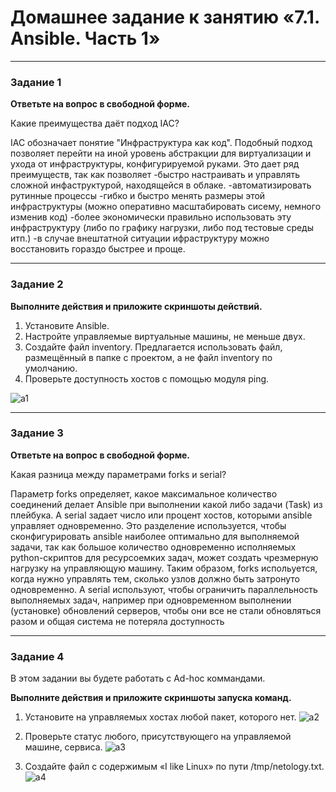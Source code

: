 # Домашнее задание к занятию «7.1. Ansible. Часть 1»


---

### Задание 1

**Ответьте на вопрос в свободной форме.**

Какие преимущества даёт подход IAC?

IAC обозначает понятие "Инфраструктура как код". Подобный подход позволяет перейти на иной уровень абстракции для виртуализации и ухода от инфраструктуры, конфигурируемой руками. Это дает ряд преимуществ, так как позволяет 
-быстро настраивать и управлять сложной инфаструктурой, находящейся в облаке.
-автоматизировать рутинные процессы
-гибко и быстро менять размеры этой инфраструктуры (можно оперативно масштабировать сисему, немного изменив код)
-более экономически правильно использовать эту инфраструктуру (либо по графику нагрузки, либо под тестовые среды итп.)
-в случае внештатной ситуации ифраструктуру можно восстановить гораздо быстрее и проще.

---

### Задание 2 

**Выполните действия и приложите скриншоты действий.**

1. Установите Ansible.
2. Настройте управляемые виртуальные машины, не меньше двух.
3. Создайте файл inventory. Предлагается использовать файл, размещённый в папке с проектом, а не файл inventory по умолчанию.
4. Проверьте доступность хостов с помощью модуля ping.

 ![a1](https://user-images.githubusercontent.com/122460278/214859647-04e08484-11c9-409a-bd7a-f59e94ca9531.png)

---

### Задание 3 

**Ответьте на вопрос в свободной форме.**

Какая разница между параметрами forks и serial? 

Параметр forks определяет, какое максимальное количество соединений делает Ansible при выполнении какой либо задачи (Task) из плейбука. А serial задает число или процент хостов, которыми ansible управляет одновременно. Это разделение используется, чтобы сконфигурировать ansible наиболее оптимально для выполняемой задачи, так как большое количество одновременно исполняемых python-скриптов для ресурсоемких задач, может создать чрезмерную нагрузку на управляющую машину. Таким образом, forks испольуется, когда нужно управлять тем, сколько узлов должно быть затронуто одновременно. А serial используют, чтобы ограничить параллельность выполняемых задач, например при одновременном выполнении (установке) обновлений серверов, чтобы они все не стали обновляться разом и общая система не потеряла доступность

---

### Задание 4 

В этом задании вы будете работать с Ad-hoc коммандами.

**Выполните действия и приложите скриншоты запуска команд.**

1. Установите на управляемых хостах любой пакет, которого нет.
![a2](https://user-images.githubusercontent.com/122460278/214859483-f771dac8-89b5-41f4-a918-83eadb701ad8.png)

2. Проверьте статус любого, присутствующего на управляемой машине, сервиса. 
![a3](https://user-images.githubusercontent.com/122460278/214859524-0e398f21-227e-422a-bc0d-c6b69a969333.png)

3. Создайте файл с содержимым «I like Linux» по пути /tmp/netology.txt.
![a4](https://user-images.githubusercontent.com/122460278/214859549-53d82dac-7e98-42ec-b643-84e723c536bc.png)

 

